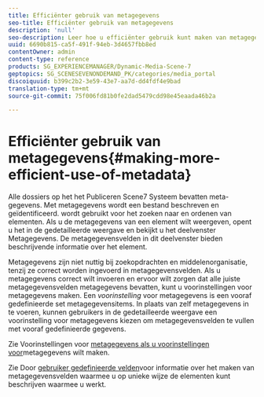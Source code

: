 ```yaml
---
title: Efficiënter gebruik van metagegevens
seo-title: Efficiënter gebruik van metagegevens
description: 'null'
seo-description: Leer hoe u efficiënter gebruik kunt maken van metagegevens.
uuid: 6690b815-ca5f-491f-94eb-3d4657fbb8ed
contentOwner: admin
content-type: reference
products: SG_EXPERIENCEMANAGER/Dynamic-Media-Scene-7
geptopics: SG_SCENESEVENONDEMAND_PK/categories/media_portal
discoiquuid: b399c2b2-3e59-43e7-aa7d-dd4fdf4e9bad
translation-type: tm+mt
source-git-commit: 75f006fd81b0fe2dad5479cdd98e45eaada46b2a

---
```



# Efficiënter gebruik van metagegevens{#making-more-efficient-use-of-metadata}

Alle dossiers op het het Publiceren Scene7 Systeem bevatten meta-gegevens. Met metagegevens wordt een bestand beschreven en geïdentificeerd. wordt gebruikt voor het zoeken naar en ordenen van elementen. Als u de metagegevens van een element wilt weergeven, opent u het in de gedetailleerde weergave en bekijkt u het deelvenster Metagegevens. De metagegevensvelden in dit deelvenster bieden beschrijvende informatie over het element.

Metagegevens zijn niet nuttig bij zoekopdrachten en middelenorganisatie, tenzij ze correct worden ingevoerd in metagegevensvelden. Als u metagegevens correct wilt invoeren en ervoor wilt zorgen dat alle juiste metagegevensvelden metagegevens bevatten, kunt u voorinstellingen voor metagegevens maken. Een *voorinstelling* voor metagegevens is een vooraf gedefinieerde set metagegevensitems. In plaats van zelf metagegevens in te voeren, kunnen gebruikers in de gedetailleerde weergave een voorinstelling voor metagegevens kiezen om metagegevensvelden te vullen met vooraf gedefinieerde gegevens.

Zie Voorinstellingen voor [metagegevens als u voorinstellingen voor](application-setup.md#metadata_presets)metagegevens wilt maken.

Zie Door [gebruiker gedefinieerde velden](application-setup.md#user_defined_fields)voor informatie over het maken van metagegevensvelden waarmee u op unieke wijze de elementen kunt beschrijven waarmee u werkt.
